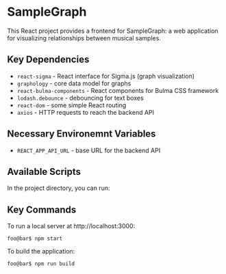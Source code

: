 # SampleGraph

This React project provides a frontend for SampleGraph: a web application for visualizing relationships between musical samples.

## Key Dependencies

* `react-sigma` - React interface for Sigma.js (graph visualization)
* `graphology` - core data model for graphs
* `react-bulma-components` - React components for Bulma CSS framework
* `lodash.debounce` - debouncing for text boxes
* `react-dom` - some simple React routing
* `axios` - HTTP requests to reach the backend API

## Necessary Environemnt Variables

* `REACT_APP_API_URL` - base URL for the backend API

## Available Scripts

In the project directory, you can run:

## Key Commands

To run a local server at http://localhost:3000:

```console
foo@bar$ npm start
```

To build the application:

```console
foo@bar$ npm run build
```
